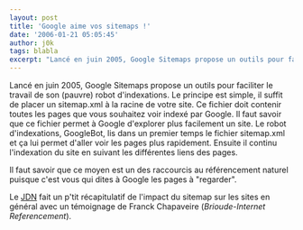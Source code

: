 ```yaml
---
layout: post
title: 'Google aime vos sitemaps !'
date: '2006-01-21 05:05:45'
author: j0k
tags: blabla
excerpt: "Lancé en juin 2005, Google Sitemaps propose un outils pour faciliter le travail de son (pauvre) robot d'indexations. Le principe est simple, il suffit de placer un sitemap.xml à la racine de votre site. Ce fichier doit contenir toutes les pages que vous souhaitez voir indexé par Google.     \nIl faut savoir que ce fichier permet à Google d'explorer plus facilement      …"
---
```


Lancé en juin 2005, Google Sitemaps propose un outils pour faciliter le travail de son (pauvre) robot d'indexations. Le principe est simple, il suffit de placer un sitemap.xml à la racine de votre site. Ce fichier doit contenir toutes les pages que vous souhaitez voir indexé par Google.
Il faut savoir que ce fichier permet à Google d'explorer plus facilement un site. Le robot d'indexations, GoogleBot, lis dans un premier temps le fichier sitemap.xml et ça lui permet d'aller voir les pages plus rapidement. Ensuite il continu l'indexation du site en suivant les différentes liens des pages.

Il faut savoir que ce moyen est un des raccourcis au référencement naturel puisque c'est vous qui dites à Google les pages à &quot;regarder&quot;.

Le [JDN](http://solutions.journaldunet.com/0601/060112_google-sitemaps.shtml) fait un p'tit récapitulatif de l'impact du sitemap sur les sites en général avec un témoignage de Franck Chapaveire (*Brioude-Internet Referencement*).
